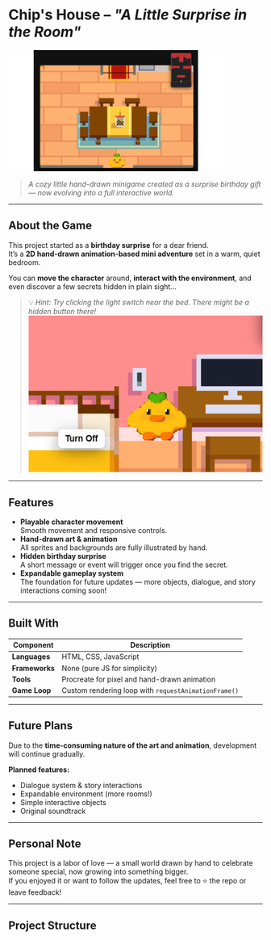 # Chip's House – *"A Little Surprise in the Room"*

![Gameplay Preview](assets/preview.gif)

> *A cozy little hand-drawn minigame created as a surprise birthday gift — now evolving into a full interactive world.*

---

## About the Game

This project started as a **birthday surprise** for a dear friend.  
It’s a **2D hand-drawn animation-based mini adventure** set in a warm, quiet bedroom.

You can **move the character** around, **interact with the environment**, and even discover a few secrets hidden in plain sight...

> 💡 *Hint: Try clicking the light switch near the bed. There might be a hidden button there!*
> ![Gameplay Preview](assets/light.png)

---

## Features

- **Playable character movement**  
  Smooth movement and responsive controls.
- **Hand-drawn art & animation**  
  All sprites and backgrounds are fully illustrated by hand.
- **Hidden birthday surprise**  
  A short message or event will trigger once you find the secret.
- **Expandable gameplay system**  
  The foundation for future updates — more objects, dialogue, and story interactions coming soon!

---

## Built With

| Component | Description |
|------------|-------------|
| **Languages** | HTML, CSS, JavaScript |
| **Frameworks** | None (pure JS for simplicity) |
| **Tools** | Procreate for pixel and hand-drawn animation |
| **Game Loop** | Custom rendering loop with `requestAnimationFrame()` |

---


## Future Plans

Due to the **time-consuming nature of the art and animation**, development will continue gradually.

**Planned features:**
- Dialogue system & story interactions  
- Expandable environment (more rooms!)  
- Simple interactive objects  
- Original soundtrack  

---

## Personal Note

This project is a labor of love — a small world drawn by hand to celebrate someone special, now growing into something bigger.  
If you enjoyed it or want to follow the updates, feel free to ⭐ the repo or leave feedback!

---

## Project Structure

